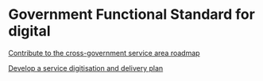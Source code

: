 # Government Functional Standard for digital

[Contribute to the cross-government service area roadmap](/functional-standard/roadmap.html)

[Develop a service digitisation and delivery plan](/functional-standard/delivery-plan.html)
